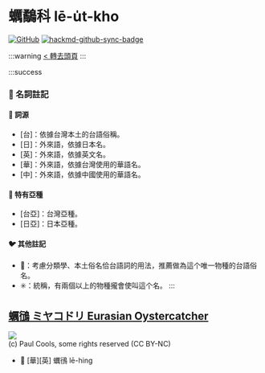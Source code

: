 # 蠣鷸科 lē-u̍t-kho

[![GitHub](https://img.shields.io/badge/GitHub-black?logo=github)](https://github.com/siansiansu/tsiau-a-e-mia)
[![hackmd-github-sync-badge](https://hackmd.io/8ZGCDRz3Q12kE2Nc9BppOw/badge)](https://hackmd.io/8ZGCDRz3Q12kE2Nc9BppOw)

:::warning
[< 轉去頭頁](https://hackmd.io/@siansiansu/Hy4VzNvha)
:::

:::success
### 📖 名詞註記

#### 📎 詞源

- [台]：依據台灣本土的台語俗稱。
- [日]：外來語，依據日本名。
- [英]：外來語，依據英文名。
- [華]：外來語，依據台灣使用的華語名。
- [中]：外來語，依據中國使用的華語名。

#### 🎏 特有亞種

- [台亞]：台灣亞種。
- [日亞]：日本亞種。

#### 🐦 其他註記

- 🎯：考慮分類學、本土俗名佮台語詞的用法，推薦做為這个唯一物種的台語俗名。
- ✳️：統稱，有兩個以上的物種攏會使叫這个名。
:::

## [蠣鴴 ミヤコドリ Eurasian Oystercatcher](https://ebird.org/species/euroys1)

![](https://inaturalist-open-data.s3.amazonaws.com/photos/1940433/medium.jpg)
<br/>
(c) Paul Cools, some rights reserved (CC BY-NC)

- 🎯 [華][英] 蠣鴴 lē-hing
